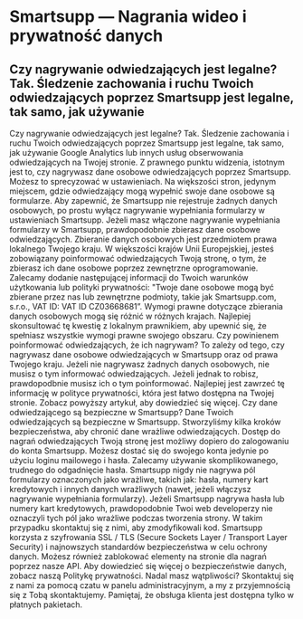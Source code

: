 # Smartsupp — Nagrania wideo i prywatność danych
## Czy nagrywanie odwiedzających jest legalne? Tak. Śledzenie zachowania i ruchu Twoich odwiedzających poprzez Smartsupp jest legalne, tak samo, jak używanie 
Czy nagrywanie odwiedzających jest legalne?
Tak. Śledzenie zachowania i ruchu Twoich odwiedzających poprzez Smartsupp jest legalne, tak samo, jak używanie Google Analytics lub innych usług obserwowania odwiedzających na Twojej stronie.
Z prawnego punktu widzenia, istotnym jest to, czy nagrywasz dane osobowe odwiedzających poprzez Smartsupp. Możesz to sprecyzować w ustawieniach. Na większości stron, jedynym miejscem, gdzie odwiedzający mogą wypełnić swoje dane osobowe są formularze. Aby zapewnić, że Smartsupp nie rejestruje żadnych danych osobowych, po prostu wyłącz nagrywanie wypełniania formularzy w ustawieniach Smartsupp.
Jeżeli masz włączone nagrywanie wypełniania formularzy w Smartsupp, prawdopodobnie zbierasz dane osobowe odwiedzających. Zbieranie danych osobowych jest przedmiotem prawa lokalnego Twojego kraju. W większości krajów Unii Europejskiej, jesteś zobowiązany poinformować odwiedzających Twoją stronę, o tym, że zbierasz ich dane osobowe poprzez zewnętrzne oprogramowanie. Zalecamy dodanie następującej informacji do Twoich warunków użytkowania lub polityki prywatności: "Twoje dane osobowe mogą być zbierane przez nas lub zewnętrzne podmioty, takie jak Smartsupp.com, s.r.o., VAT ID: VAT ID CZ03668681”.
Wymogi prawne dotyczące zbierania danych osobowych mogą się różnić w różnych krajach. Najlepiej skonsultować tę kwestię z lokalnym prawnikiem, aby upewnić się, że spełniasz wszystkie wymogi prawne swojego obszaru.
Czy powinienem poinformować odwiedzających, że ich nagrywam?
To zależy od tego, czy nagrywasz dane osobowe odwiedzających w Smartsupp oraz od prawa Twojego kraju. Jeżeli nie nagrywasz żadnych danych osobowych, nie musisz o tym informować odwiedzających. Jeżeli jednak to robisz, prawdopodbnie musisz ich o tym poinformować. Najlepiej jest zawrzeć tę informację w polityce prywatności, która jest łatwo dostępna na Twojej stronie. Zobacz powyższy artykuł, aby dowiedzieć się więcej.
Czy dane odwiedzającego są bezpieczne w Smartsupp?
Dane Twoich odwiedzających są bezpieczne w Smartsupp. Stworzyliśmy kilka kroków bezpieczeństwa, aby chronić dane wrażliwe odwiedzających.
Dostęp do nagrań odwiedzających Twoją stronę jest możliwy dopiero do zalogowaniu do konta Smartsupp. Możesz dostać się do swojego konta jedynie po użyciu loginu mailowego i hasła. Zalecamy używanie skomplikowanego, trudnego do odgadnięcie hasła.
Smartsupp nigdy nie nagrywa pól formularzy oznaczonych jako wrażliwe, takich jak: hasła, numery kart kredytowych i innych danych wrażliwych (nawet, jeżeli włączysz nagrywanie wypełniania formularzy). Jeżeli Smartsupp nagrywa hasła lub numery kart kredytowych, prawdopodobnie Twoi web developerzy nie oznaczyli tych pól jako wrażliwe podczas tworzenia strony. W takim przypadku skontaktuj się z nimi, aby zmodyfikowali kod.
Smartsupp korzysta z szyfrowania SSL / TLS (Secure Sockets Layer / Transport Layer Security) i najnowszych standardów bezpieczeństwa w celu ochrony danych.
Możesz również zablokować elementy na stronie dla nagrań poprzez nasze API.
Aby dowiedzieć się więcej o bezpieczeństwie danych, zobacz naszą Politykę prywatności.
Nadal masz wątpliwości? Skontaktuj się z nami za pomocą czatu w panelu administracyjnym, a my z przyjemnością się z Tobą skontaktujemy. Pamiętaj, że obsługa klienta jest dostępna tylko w płatnych pakietach.

